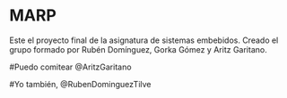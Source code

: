 ﻿# MARP
Este el proyecto final de la asignatura de sistemas embebidos. Creado el grupo formado por Rubén Domínguez, Gorka Gómez y Aritz Garitano.

#Puedo comitear @AritzGaritano

#Yo también, @RubenDominguezTilve